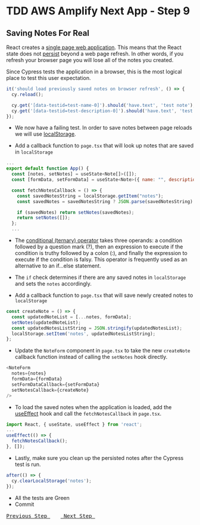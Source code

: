 # TDD AWS Amplify Next App - Step 9

## Saving Notes For Real

React creates a [single page web application](https://en.wikipedia.org/wiki/Single-page_application). This means that the React state does not [persist](<https://en.wikipedia.org/wiki/Persistence_(computer_science)>) beyond a web page refresh. In other words, if you refresh your browser page you will lose all of the notes you created.

Since Cypress tests the application in a browser, this is the most logical place to test this user expectation.

```js
it('should load previously saved notes on browser refresh', () => {
  cy.reload();

  cy.get('[data-testid=test-name-0]').should('have.text', 'test note');
  cy.get('[data-testid=test-description-0]').should('have.text', 'test note description');
});
```

- We now have a failing test. In order to save notes between page reloads we will use [localStorage](https://developer.mozilla.org/en-US/docs/Web/API/Window/localStorage).

- Add a callback function to `page.tsx` that will look up notes that are saved in `localStorage`

```js
...
export default function App() {
  const [notes, setNotes] = useState<Note[]>([]);
  const [formData, setFormData] = useState<Note>({ name: "", description: "" });

  const fetchNotesCallback = () => {
    const savedNotesString = localStorage.getItem("notes");
    const savedNotes = savedNotesString ? JSON.parse(savedNotesString) : null;

    if (savedNotes) return setNotes(savedNotes);
    return setNotes([]);
  };
  ...
```

- The [conditional (ternary) operator](https://developer.mozilla.org/en-US/docs/Web/JavaScript/Reference/Operators/Conditional_operator) takes three operands: a condition followed by a question mark (?), then an expression to execute if the condition is truthy followed by a colon (:), and finally the expression to execute if the condition is falsy. This operator is frequently used as an alternative to an if...else statement.
- The `if` check determines if there are any saved notes in `localStorage` and sets the `notes` accordingly.

- Add a callback function to `page.tsx` that will save newly created notes to `localStorage`

```js
const createNote = () => {
  const updatedNoteList = [...notes, formData];
  setNotes(updatedNoteList);
  const updatedNotesListString = JSON.stringify(updatedNotesList);
  localStorage.setItem('notes', updatedNotesListString);
};
```

- Update the `NoteForm` component in `page.tsx` to take the new `createNote` callback function instead of calling the `setNotes` hook directly.

```js
<NoteForm
  notes={notes}
  formData={formData}
  setFormDataCallback={setFormData}
  setNotesCallback={createNote}
/>
```

- To load the saved notes when the application is loaded, add the [useEffect](https://reactjs.org/docs/hooks-effect.html#example-using-hooks) hook and call the `fetchNotesCallback` in `page.tsx`.

```js
import React, { useState, useEffect } from 'react';
...
useEffect(() => {
  fetchNotesCallback();
}, []);
```

- Lastly, make sure you clean up the persisted notes after the Cypress test is run.

```js
after(() => {
  cy.clearLocalStorage('notes');
});
```

- All the tests are Green
- Commit

[<kbd> Previous Step </kbd>](https://github.com/pairing4good/tdd-next-amplify-gen2-tutorial/tree/008-step)&ensp;&ensp;&ensp;&ensp;[<kbd> Next Step </kbd>](https://github.com/pairing4good/tdd-next-amplify-gen2-tutorial/tree/010-step)
